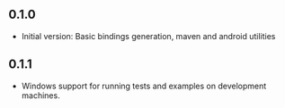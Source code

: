 ## 0.1.0
* Initial version: Basic bindings generation, maven and android utilities

## 0.1.1
* Windows support for running tests and examples on development machines.

